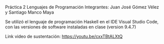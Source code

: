 Práctica 2 Lenguajes de Programación
Integrantes: Juan José Gómez Vélez y Santiago Manco Maya

Se utilizó el lenguaje de programación Haskell en el IDE Visual Studio Code, con las versiones de software instaladas en clase (version 9.4.7)

Link video de sustentación: https://youtu.be/cxxTBtALXtQ
